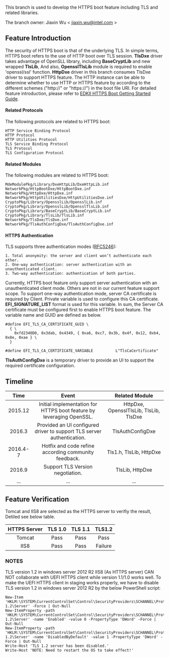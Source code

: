 This branch is used to develop the HTTPS boot feature including TLS and related libraries.

The branch owner:
Jiaxin Wu < jiaxin.wu@intel.com >

## Feature Introduction
The security of HTTPS boot is that of the underlying TLS. In simple terms, HTTPS boot refers to the use of HTTP boot over TLS session. **TlsDxe** driver takes advantage of OpenSLL library, including **BaseCryptLib** and new wrapped **TlsLib**, And also, **OpensslTlsLib** module is required to enable 'openssl/ssl' function. **HttpDxe** driver in this branch consumes TlsDxe driver to support HTTPS feature. The HTTP instance can be able to determine whether to use HTTP or HTTPS feature by according to the different schemes ("http://" or "https://") in the boot file URI. For detailed feature introduction, please refer to [EDKII HTTPS Boot Getting Started Guide](https://github.com/tianocore-docs/Docs/blob/master/White_Papers/EDKIIHttps_TLS_BootGettingStartedGuide_07.pdf).

#### Related Protocols
The following protocols are related to HTTPS boot:
```
HTTP Service Binding Protocol
HTTP Protocol
HTTP Utilities Protocol
TLS Service Binding Protocol
TLS Protocol
TLS Configuration Protocol
```

#### Related Modules
The following modules are related to HTTPS boot:
```
MdeModulePkg/Library/DxeHttpLib/DxeHttpLib.inf
NetworkPkg/HttpBootDxe/HttpBootDxe.inf
NetworkPkg/HttpDxe/HttpDxe.inf
NetworkPkg/HttpUtilitiesDxe/HttpUtilitiesDxe.inf
CryptoPkg/Library/OpensslLib/OpensslLib.inf
CryptoPkg/Library/OpensslLib/OpensslTlsLib.inf
CryptoPkg/Library/BaseCryptLib/BaseCryptLib.inf
CryptoPkg/Library/TlsLib/TlsLib.inf
NetworkPkg/TlsDxe/TlsDxe.inf
NetworkPkg/TlsAuthConfigDxe/TlsAuthConfigDxe.inf
```

#### HTTPS Authentication
TLS supports three authentication modes ([RFC5246](https://tools.ietf.org/html/rfc5246)):
```
1. Total anonymity: the server and client won’t authenticate each other.
2. One-way authentication: server authentication with an unauthenticated client.
3. Two-way authentication: authentication of both parties.
```
Currently, HTTPS boot feature only support server authentication with an unauthenticated client mode. Others are not in our current feature support scope. To support one-way authentication mode, server CA certificate is required by Client. Private variable is used to configure this CA certificate. **EFI_SIGNATURE_LIST** format is used for this variable. In sum, the Server CA certificate must be configured first to enable HTTPS boot feature. The variable name and GUID are defined as below.
```
#define EFI_TLS_CA_CERTIFICATE_GUID \
  { \
    0xfd2340D0, 0x3dab, 0x4349, { 0xa6, 0xc7, 0x3b, 0x4f, 0x12, 0xb4, 0x8e, 0xae } \
  }

#define EFI_TLS_CA_CERTIFICATE_VARIABLE          L"TlsCaCertificate"
```
**TlsAuthConfigDxe** is a temporary driver to provide an UI to support the required certificate configuration.

## Timeline
| Time | Event | Related Module |
|:----:|:-----:|:--------------:|
| 2015.12 | Initial implementation for HTTPS boot feature by leveraging OpenSSL. | HttpDxe, OpensslTlsLib, TlsLib, TlsDxe |
| 2016.3 | Provided an UI configured driver to support TLS server authentication. | TlsAuthConfigDxe |
| 2016.4-7 | Hotfix and code refine according community feedback. | Tls1.h, TlsLib, HttpDxe |
| 2016.9 | Support TLS Version negotiation. | TlsLib, HttpDxe |
|...|...|...|

## Feature Verification
Tomcat and IIS8 are selected as the HTTPS server to verifiy the result, Detiled see below table.

| HTTPS Server | TLS 1.0 | TLS 1.1 | TLS1.2 |
|:------------:|:-------:|:-------:|:------:|
|Tomcat | Pass |Pass | Pass |
|IIS8 | Pass | Pass | Failure |

### NOTES
TLS version 1.2 in windows server 2012 R2 IIS8 (As HTTPS server) CAN NOT collaborate with UEFI HTTPS client while version 1.1/1.0 works well. To make the UEFI HTTPS client in staging works properly, we have to disable TLS version 1.2 in windows server 2012 R2 by the below PowerShell script:
```
New-Item 'HKLM:\SYSTEM\CurrentControlSet\Control\SecurityProviders\SCHANNEL\Protocols\TLS 1.2\Server' -Force | Out-Null
New-ItemProperty -path 'HKLM:\SYSTEM\CurrentControlSet\Control\SecurityProviders\SCHANNEL\Protocols\TLS 1.2\Server' -name 'Enabled' -value 0 -PropertyType 'DWord' -Force | Out-Null
New-ItemProperty -path 'HKLM:\SYSTEM\CurrentControlSet\Control\SecurityProviders\SCHANNEL\Protocols\TLS 1.2\Server' -name 'DisabledByDefault' -value 1 -PropertyType 'DWord' -Force | Out-Null
Write-Host 'TLS 1.2 server has been disabled.'
Write-Host 'NOTE: Need to restart the OS to take effect!'
```
